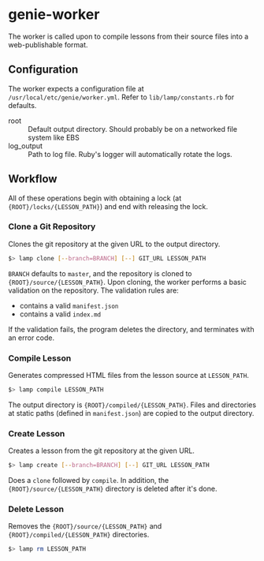 # genie-worker
The worker is called upon to compile lessons from their source files into a
web-publishable format.

## Configuration
The worker expects a configuration file at `/usr/local/etc/genie/worker.yml`.
Refer to `lib/lamp/constants.rb` for defaults.
<dl>
  <dt>root</dt>
  <dd>Default output directory. Should probably be on a networked file system like EBS</dd>
  <dt>log_output</dt>
  <dd>Path to log file. Ruby's logger will automatically rotate the logs.</dd>
</dl>

## Workflow
All of these operations begin with obtaining a lock (at
`{ROOT}/locks/{LESSON_PATH}`) and end with releasing the lock.

### Clone a Git Repository
Clones the git repository at the given URL to the output directory.

```sh
$> lamp clone [--branch=BRANCH] [--] GIT_URL LESSON_PATH
```

`BRANCH` defaults to `master`, and the repository is cloned to
`{ROOT}/source/{LESSON_PATH}`. Upon cloning, the worker performs a basic
validation on the repository. The validation rules are:

- contains a valid `manifest.json`
- contains a valid `index.md`

If the validation fails, the program deletes the directory, and terminates with
an error code.

### Compile Lesson
Generates compressed HTML files from the lesson source at `LESSON_PATH`.

```sh
$> lamp compile LESSON_PATH
```

The output directory is `{ROOT}/compiled/{LESSON_PATH}`.  Files and directories
at static paths (defined in `manifest.json`) are copied to the output
directory.

### Create Lesson
Creates a lesson from the git repository at the given URL.

```sh
$> lamp create [--branch=BRANCH] [--] GIT_URL LESSON_PATH
```

Does a `clone` followed by `compile`. In addition, the
`{ROOT}/source/{LESSON_PATH}` directory is deleted after it's done.

### Delete Lesson
Removes the `{ROOT}/source/{LESSON_PATH}` and `{ROOT}/compiled/{LESSON_PATH}`
directories.

```sh
$> lamp rm LESSON_PATH
```
